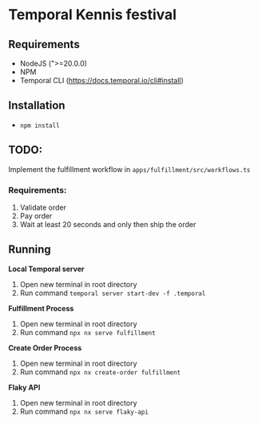 # Temporal Kennis festival

## Requirements

- NodeJS (">=20.0.0)
- NPM
- Temporal CLI (https://docs.temporal.io/cli#install)

## Installation

- `npm install`

## TODO:

Implement the fulfillment workflow in `apps/fulfillment/src/workflows.ts`

### Requirements:

1. Validate order
2. Pay order
3. Wait at least 20 seconds and only then ship the order

## Running

**Local Temporal server**

1. Open new terminal in root directory
2. Run command `temporal server start-dev -f .temporal`

**Fulfillment Process**

1. Open new terminal in root directory
2. Run command `npx nx serve fulfillment`

**Create Order Process**

1. Open new terminal in root directory
2. Run command `npx nx create-order fulfillment`

**Flaky API**

1. Open new terminal in root directory
2. Run command `npx nx serve flaky-api`
